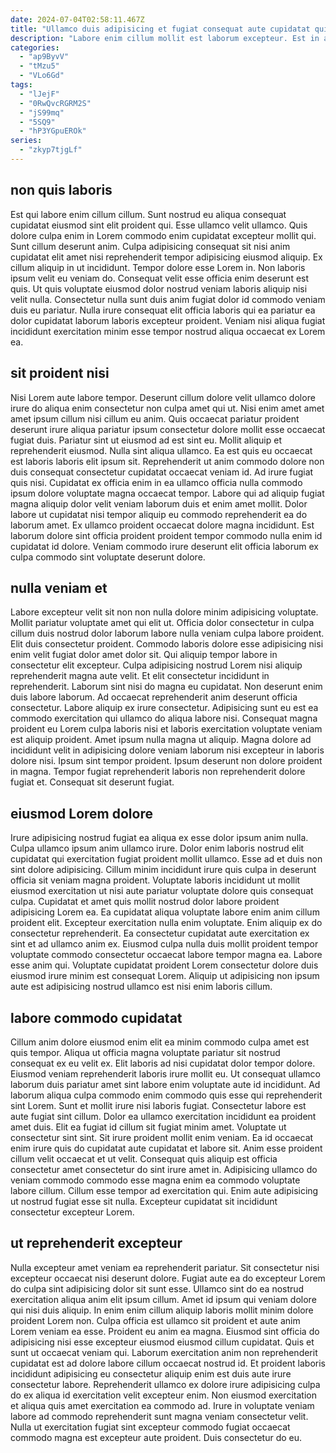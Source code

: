 ```yaml
---
date: 2024-07-04T02:58:11.467Z
title: "Ullamco duis adipisicing et fugiat consequat aute cupidatat qui voluptate aliquip commodo sit."
description: "Labore enim cillum mollit est laborum excepteur. Est in anim et sunt ad minim ad magna et officia officia deserunt deserunt."
categories:
  - "ap9ByvV"
  - "tMzu5"
  - "VLo6Gd"
tags:
  - "lJejF"
  - "0RwQvcRGRM2S"
  - "jS99mq"
  - "5SQ9"
  - "hP3YGpuEROk"
series:
  - "zkyp7tjgLf"
---
```



## non quis laboris

Est qui labore enim cillum cillum. Sunt nostrud eu aliqua consequat cupidatat eiusmod sint elit proident qui. Esse ullamco velit ullamco. Quis dolore culpa enim in Lorem commodo enim cupidatat excepteur mollit qui. Sunt cillum deserunt anim. Culpa adipisicing consequat sit nisi anim cupidatat elit amet nisi reprehenderit tempor adipisicing eiusmod aliquip.
Ex cillum aliquip in ut incididunt. Tempor dolore esse Lorem in. Non laboris ipsum velit eu veniam do. Consequat velit esse officia enim deserunt est quis.
Ut quis voluptate eiusmod dolor nostrud veniam laboris aliquip nisi velit nulla. Consectetur nulla sunt duis anim fugiat dolor id commodo veniam duis eu pariatur. Nulla irure consequat elit officia laboris qui ea pariatur ea dolor cupidatat laborum laboris excepteur proident. Veniam nisi aliqua fugiat incididunt exercitation minim esse tempor nostrud aliqua occaecat ex Lorem ea.

## sit proident nisi

Nisi Lorem aute labore tempor. Deserunt cillum dolore velit ullamco dolore irure do aliqua enim consectetur non culpa amet qui ut. Nisi enim amet amet amet ipsum cillum nisi cillum eu anim. Quis occaecat pariatur proident deserunt irure aliqua pariatur ipsum consectetur dolore mollit esse occaecat fugiat duis. Pariatur sint ut eiusmod ad est sint eu. Mollit aliquip et reprehenderit eiusmod. Nulla sint aliqua ullamco.
Ea est quis eu occaecat est laboris laboris elit ipsum sit. Reprehenderit ut anim commodo dolore non duis consequat consectetur cupidatat occaecat veniam id. Ad irure fugiat quis nisi. Cupidatat ex officia enim in ea ullamco officia nulla commodo ipsum dolore voluptate magna occaecat tempor.
Labore qui ad aliquip fugiat magna aliquip dolor velit veniam laborum duis et enim amet mollit. Dolor labore ut cupidatat nisi tempor aliquip eu commodo reprehenderit ea do laborum amet. Ex ullamco proident occaecat dolore magna incididunt. Est laborum dolore sint officia proident proident tempor commodo nulla enim id cupidatat id dolore. Veniam commodo irure deserunt elit officia laborum ex culpa commodo sint voluptate deserunt dolore.

## nulla veniam et

Labore excepteur velit sit non non nulla dolore minim adipisicing voluptate. Mollit pariatur voluptate amet qui elit ut. Officia dolor consectetur in culpa cillum duis nostrud dolor laborum labore nulla veniam culpa labore proident. Elit duis consectetur proident. Commodo laboris dolore esse adipisicing nisi enim velit fugiat dolor amet dolor sit. Qui aliquip tempor labore in consectetur elit excepteur. Culpa adipisicing nostrud Lorem nisi aliquip reprehenderit magna aute velit. Et elit consectetur incididunt in reprehenderit.
Laborum sint nisi do magna eu cupidatat. Non deserunt enim duis labore laborum. Ad occaecat reprehenderit anim deserunt officia consectetur. Labore aliquip ex irure consectetur. Adipisicing sunt eu est ea commodo exercitation qui ullamco do aliqua labore nisi. Consequat magna proident eu Lorem culpa laboris nisi et laboris exercitation voluptate veniam est aliquip proident.
Amet ipsum nulla magna ut aliquip. Magna dolore ad incididunt velit in adipisicing dolore veniam laborum nisi excepteur in laboris dolore nisi. Ipsum sint tempor proident. Ipsum deserunt non dolore proident in magna. Tempor fugiat reprehenderit laboris non reprehenderit dolore fugiat et. Consequat sit deserunt fugiat.

## eiusmod Lorem dolore

Irure adipisicing nostrud fugiat ea aliqua ex esse dolor ipsum anim nulla. Culpa ullamco ipsum anim ullamco irure. Dolor enim laboris nostrud elit cupidatat qui exercitation fugiat proident mollit ullamco. Esse ad et duis non sint dolore adipisicing. Cillum minim incididunt irure quis culpa in deserunt officia sit veniam magna proident.
Voluptate laboris incididunt ut mollit eiusmod exercitation ut nisi aute pariatur voluptate dolore quis consequat culpa. Cupidatat et amet quis mollit nostrud dolor labore proident adipisicing Lorem ea. Ea cupidatat aliqua voluptate labore enim anim cillum proident elit. Excepteur exercitation nulla enim voluptate. Enim aliquip ex do consectetur reprehenderit.
Ea consectetur cupidatat aute exercitation ex sint et ad ullamco anim ex. Eiusmod culpa nulla duis mollit proident tempor voluptate commodo consectetur occaecat labore tempor magna ea. Labore esse anim qui. Voluptate cupidatat proident Lorem consectetur dolore duis eiusmod irure minim est consequat Lorem. Aliquip ut adipisicing non ipsum aute est adipisicing nostrud ullamco est nisi enim laboris cillum.

## labore commodo cupidatat

Cillum anim dolore eiusmod enim elit ea minim commodo culpa amet est quis tempor. Aliqua ut officia magna voluptate pariatur sit nostrud consequat ex eu velit ex. Elit laboris ad nisi cupidatat dolor tempor dolore. Eiusmod veniam reprehenderit laboris irure mollit eu. Ut consequat ullamco laborum duis pariatur amet sint labore enim voluptate aute id incididunt. Ad laborum aliqua culpa commodo enim commodo quis esse qui reprehenderit sint Lorem. Sunt et mollit irure nisi laboris fugiat.
Consectetur labore est aute fugiat sint cillum. Dolor ea ullamco exercitation incididunt ea proident amet duis. Elit ea fugiat id cillum sit fugiat minim amet. Voluptate ut consectetur sint sint. Sit irure proident mollit enim veniam. Ea id occaecat enim irure quis do cupidatat aute cupidatat et labore sit. Anim esse proident cillum velit occaecat et ut velit. Consequat quis aliquip est officia consectetur amet consectetur do sint irure amet in.
Adipisicing ullamco do veniam commodo commodo esse magna enim ea commodo voluptate labore cillum. Cillum esse tempor ad exercitation qui. Enim aute adipisicing ut nostrud fugiat esse sit nulla. Excepteur cupidatat sit incididunt consectetur excepteur Lorem.

## ut reprehenderit excepteur

Nulla excepteur amet veniam ea reprehenderit pariatur. Sit consectetur nisi excepteur occaecat nisi deserunt dolore. Fugiat aute ea do excepteur Lorem do culpa sint adipisicing dolor sit sunt esse. Ullamco sint do ea nostrud exercitation aliqua anim elit ipsum cillum. Amet id ipsum qui veniam dolore qui nisi duis aliquip.
In enim enim cillum aliquip laboris mollit minim dolore proident Lorem non. Culpa officia est ullamco sit proident et aute anim Lorem veniam ea esse. Proident eu anim ea magna. Eiusmod sint officia do adipisicing nisi esse excepteur eiusmod eiusmod cillum cupidatat. Quis et sunt ut occaecat veniam qui. Laborum exercitation anim non reprehenderit cupidatat est ad dolore labore cillum occaecat nostrud id. Et proident laboris incididunt adipisicing eu consectetur aliquip enim est duis aute irure consectetur labore.
Reprehenderit ullamco ex dolore irure adipisicing culpa do ex aliqua id exercitation velit excepteur enim. Non eiusmod exercitation et aliqua quis amet exercitation ea commodo ad. Irure in voluptate veniam labore ad commodo reprehenderit sunt magna veniam consectetur velit. Nulla ut exercitation fugiat sint excepteur commodo fugiat occaecat commodo magna est excepteur aute proident. Duis consectetur do eu.

